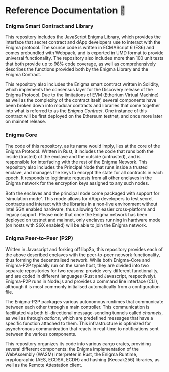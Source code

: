 ﻿# Reference Documentation 📖


### Enigma Smart Contract and Library
This repository includes the JavaScript Enigma Library, which provides the interface that secret contract and dApp developers use to interact with the Enigma protocol. The source code is written in ECMAScript 6 (ES6) and comes prebundled with Webpack, and is exported in UMD format to provide universal functionality. The repository also includes more than 100 unit tests that both provide up to 98% code coverage, as well as comprehensively describes the functions provided both by the Enigma Library and the Enigma Contract.

This repository also includes the Enigma smart contract written in Solidity, which implements the consensus layer for the Discovery release of the Enigma Protocol. Due to the limitations of EVM (Etherium Virtual Machine) as well as the complexity of the contract itself, several components have been broken down into modular contracts and libraries that come together into what is referred to as the *Enigma Contract*.  One instance of this contract will be first deployed on the Ethereum testnet, and once more later on mainnet release.

### Enigma Core
The code of this repository, as its name would imply, lies at the core of the Enigma Protocol. Written in Rust, it includes the code that runs both the inside (trusted) of the enclave and the outside (untrusted), and is responsible for interfacing with the rest of the Enigma Network. This repository also includes the Principal Node that runs inside a trusted enclave, and manages the keys to encrypt the state for all contracts in each epoch. It responds to legitimate requests from all other enclaves in the Enigma network for the encryption keys assigned to any such nodes. 

Both the enclaves and the principal node come packaged with support for 'simulation mode'. This mode allows for dApp developers to test secret contracts and interact with the libraries in a non-live environment without Intel SGX enabled hardware, thus allowing for easier cross-platform and legacy support. Please note that once the Enigma network has been deployed on testnet and mainnet, only enclaves running in hardware mode (on hosts with SGX enabled) will be able to join the Enigma network.

### Enigma Peer-to-Peer (P2P)
Written in Javascript and forking off libp2p, this repository provides each of the above described enclaves with the peer-to-peer network functionality, thus forming the decentralised network. While both Enigma-Core and Enigma-P2P typically run on the same host, they are divided into two separate repositories for two reasons: provide very different functionality, and are coded in different languages (Rust and Javascript, respectively). Enigma-P2P runs in Node.js and provides a command line interface (CLI), although it is most commonly initialised automatically from a configuration file.

The Enigma-P2P packages various autonomous runtimes that communicate between each other through a main controller. This communication is facilitated via both bi-directional message-sending tunnels called *channels*, as well as through *actions*, which are predefined messages that have a specific function attached to them. This infrastructure is optimized for asynchronous communication that reacts in real-time to notifications sent between the various components.

This repository organizes its code into various cargo crates, providing several different components: the Enigma implementation of the WebAssembly (WASM) interpreter in Rust, the Enigma Runtime, cryptographic (AES, ECDSA, ECDH) and hashing (Keccak256) libraries, as well as the Remote Attestation client.
